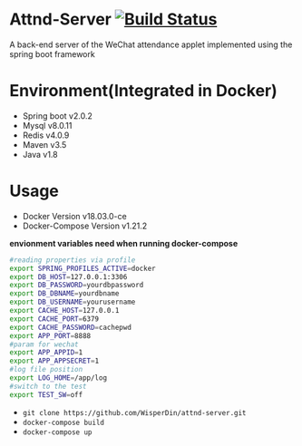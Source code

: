 # Attnd-Server [![Build Status](https://travis-ci.org/WisperDin/attnd-server.svg?branch=master)](https://travis-ci.org/WisperDin/attnd-server)
A back-end server of the WeChat attendance applet implemented using the spring boot framework

# Environment(Integrated in Docker)
- Spring boot v2.0.2
- Mysql v8.0.11
- Redis v4.0.9
- Maven v3.5
- Java v1.8

# Usage

- Docker Version v18.03.0-ce
- Docker-Compose Version v1.21.2

**envionment variables need when running docker-compose**
```sh
#reading properties via profile
export SPRING_PROFILES_ACTIVE=docker 
export DB_HOST=127.0.0.1:3306
export DB_PASSWORD=yourdbpassword
export DB_DBNAME=yourdbname
export DB_USERNAME=yourusername
export CACHE_HOST=127.0.0.1
export CACHE_PORT=6379
export CACHE_PASSWORD=cachepwd
export APP_PORT=8888
#param for wechat 
export APP_APPID=1
export APP_APPSECRET=1
#log file position
export LOG_HOME=/app/log
#switch to the test
export TEST_SW=off
```

- `git clone https://github.com/WisperDin/attnd-server.git`
- `docker-compose build`
- `docker-compose up`
